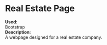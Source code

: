 <h1>Real Estate Page</h1>
<b>Used:</b><br> 
Bootstrap<br>
<b>Description:</b><br>
A webpage designed for a real estate company.<br>
